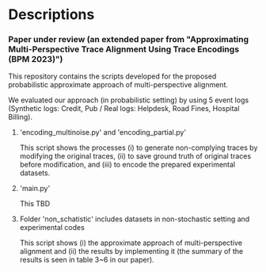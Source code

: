 # Descriptions

### Paper under review (an extended paper from "Approximating Multi-Perspective Trace Alignment Using Trace Encodings (BPM 2023)")

This repository contains the scripts developed for the proposed probabilistic approximate approach of multi-perspective alignment.

We evaluated our approach (in probabilistic setting) by using 5 event logs (Synthetic logs: Credit, Pub / Real logs: Helpdesk, Road Fines, Hospital Billing).

1. 'encoding_multinoise.py' and 'encoding_partial.py'

    This script shows the processes (i) to generate non-complying traces by modifying the original traces, (ii) to save ground truth of original traces before modification, and (iii) to encode the prepared experimental datasets.

2. 'main.py'

    This TBD

4. Folder 'non_schatistic' includes datasets in non-stochastic setting and experimental codes

    This script shows (i) the approximate approach of multi-perspective alignment and (ii) the results by implementing it (the summary of the results is seen in table 3~6 in our paper).
